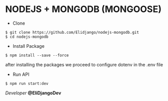 # NODEJS + MONGODB (MONGOOSE)

* Clone
```
$ git clone https://github.com/Elidjango/nodejs-mongodb.git
$ cd nodejs-mongodb
```

* Install Package
```
$ npm install --save --force
```

after installing the packages we proceed to configure dotenv in the .env file

* Run API
```
$ npm run start:dev
```

_Developer_ **@EliDjangoDev**